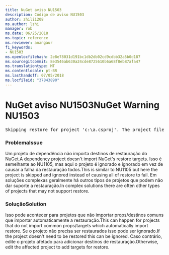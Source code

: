 ```yaml
---
title: NuGet aviso NU1503
description: Código de aviso NU1503
author: zhili1208
ms.author: lzhi
manager: rob
ms.date: 06/25/2018
ms.topic: reference
ms.reviewer: anangaur
f1_keywords:
- NU1503
ms.openlocfilehash: 2e8e78031d191bc1db2db02cd9cdbb32a5b0d187
ms.sourcegitcommit: 8e3546ab630a24cde8725610b6a68f8eb87afa47
ms.translationtype: MT
ms.contentlocale: pt-BR
ms.lasthandoff: 07/05/2018
ms.locfileid: "37843890"
---
```

# <a name="nuget-warning-nu1503"></a><span data-ttu-id="1f8dd-103">NuGet aviso NU1503</span><span class="sxs-lookup"><span data-stu-id="1f8dd-103">NuGet Warning NU1503</span></span>

<pre>Skipping restore for project 'c:\a.csproj'. The project file may be invalid or missing targets required for restore.</pre>

### <a name="issue"></a><span data-ttu-id="1f8dd-104">Problema</span><span class="sxs-lookup"><span data-stu-id="1f8dd-104">Issue</span></span>
<span data-ttu-id="1f8dd-105">Um projeto de dependência não importa destinos de restauração do NuGet.</span><span class="sxs-lookup"><span data-stu-id="1f8dd-105">A dependency project doesn't import NuGet's restore targets.</span></span> <span data-ttu-id="1f8dd-106">Isso é semelhante ao NU1105, mas aqui o projeto é ignorado e ignorado em vez de causar a falha da restauração todos.</span><span class="sxs-lookup"><span data-stu-id="1f8dd-106">This is similar to NU1105 but here the project is skipped and ignored instead of causing all of restore to fail.</span></span> <span data-ttu-id="1f8dd-107">Em soluções complexas geralmente há outros tipos de projetos que podem não dar suporte a restauração.</span><span class="sxs-lookup"><span data-stu-id="1f8dd-107">In complex solutions there are often other types of projects that may not support restore.</span></span>

### <a name="solution"></a><span data-ttu-id="1f8dd-108">Solução</span><span class="sxs-lookup"><span data-stu-id="1f8dd-108">Solution</span></span>
<span data-ttu-id="1f8dd-109">Isso pode acontecer para projetos que não importar props/destinos comuns que importar automaticamente a restauração.</span><span class="sxs-lookup"><span data-stu-id="1f8dd-109">This can happen for projects that do not import common props/targets which automatically import restore.</span></span> <span data-ttu-id="1f8dd-110">Se o projeto não precisa ser restaurados isso pode ser ignorado.</span><span class="sxs-lookup"><span data-stu-id="1f8dd-110">If the project doesn't need to be restored this can be ignored.</span></span> <span data-ttu-id="1f8dd-111">Caso contrário, edite o projeto afetado para adicionar destinos de restauração.</span><span class="sxs-lookup"><span data-stu-id="1f8dd-111">Otherwise, edit the affected project to add targets for restore.</span></span>